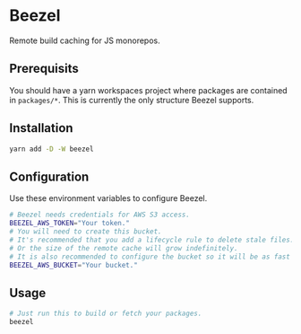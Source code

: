 # Beezel

Remote build caching for JS monorepos.

## Prerequisits

You should have a yarn workspaces project where packages are contained in `packages/*`.
This is currently the only structure Beezel supports.

## Installation

```bash
yarn add -D -W beezel
```

## Configuration

Use these environment variables to configure Beezel.

```bash
# Beezel needs credentials for AWS S3 access.
BEEZEL_AWS_TOKEN="Your token."
# You will need to create this bucket.
# It's recommended that you add a lifecycle rule to delete stale files.
# Or the size of the remote cache will grow indefinitely.
# It is also recommended to configure the bucket so it will be as fast as possible.
BEEZEL_AWS_BUCKET="Your bucket."
```

## Usage

```bash
# Just run this to build or fetch your packages.
beezel
```
